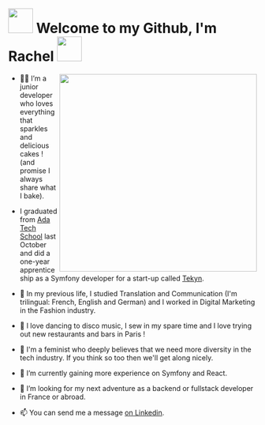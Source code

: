 # <img src="https://media.giphy.com/media/dkQ1CRCVHUaBi/giphy.gif" width="50"> Welcome to my Github, I'm Rachel <img src="https://media.giphy.com/media/dkQ1CRCVHUaBi/giphy.gif" width="50">
<img align='right' src="https://media.giphy.com/media/F7yLXA5fJ5sLC/giphy.gif" width="400">


- 👩‍💻 I’m a junior developer who loves everything that sparkles and delicious cakes ! (and promise I always share what I bake).

- I graduated from <a href="https://adatechschool.fr/"> Ada Tech School</a> last October and did a one-year apprenticeship as a Symfony developer for a start-up called <a href="https://www.tekyn.com/"> Tekyn</a>.

- 🐣 In my previous life, I studied Translation and Communication (I'm trilingual: French, English and German) and I worked in Digital Marketing in the Fashion industry.

- 💃 I love dancing to disco music, I sew in my spare time and I love trying out new restaurants and bars in Paris ! 

- 💪 I'm a feminist who deeply believes that we need more diversity in the tech industry. If you think so too then we'll get along nicely.

- 🌱 I’m currently gaining more experience on Symfony and React.

- 💞️ I’m looking for my next adventure as a backend or fullstack developer in France or abroad.

- 📫 You can send me a message <a href="https://www.linkedin.com/in/rachel-bouhier/">on Linkedin</a>.


